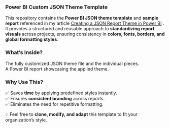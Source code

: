 ### **Power BI Custom JSON Theme Template**  

This repository contains the **Power BI JSON theme template** and **sample report** referenced in my article [Creating a JSON Report Theme in Power BI](https://medium.com/@cesartozzi/creating-a-json-report-theme-in-power-bi-28de64ad9ff5) . It provides a structured and reusable approach to **standardizing report visuals** across projects, ensuring consistency in **colors, fonts, borders, and global formatting styles**.  


### **What’s Inside?**  
The fully customized JSON theme file and the individual pieces.  
A Power BI report showcasing the applied theme.  


### **Why Use This?**  
✅ Saves **time** by applying predefined styles instantly.  
✅ Ensures **consistent branding** across reports.  
✅ Eliminates the need for repetitive formatting.  

💡 Feel free to **clone, modify, and adapt** this template to fit your organization’s style.
